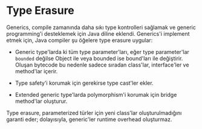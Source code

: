 # Type Erasure

Generics, compile zamanında daha sıkı type kontrolleri sağlamak ve generic programming'i desteklemek için Java diline
eklendi. Generics'i implement etmek için, Java compiler şu öğelere type erasure uygular:

* Generic type'larda ki tüm type parameter'ları, eğer type parameter'lar `bounded` değilse Object ile veya bounded ise
  bound'ları ile değiştirir. Oluşan bytecode bu nedenle sadece sıradan class'lar, interface'ler ve method'lar içerir.

* Type safety'i korumak için gerekirse type cast'ler ekler.

* Extended generic type'larda polymorphism'i korumak için bridge method'lar oluşturur.

Type erasure, parameterized türler için yeni class'lar oluşturulmadığını garanti eder; dolayısıyla, generic'ler runtime
overhead oluşturmaz.